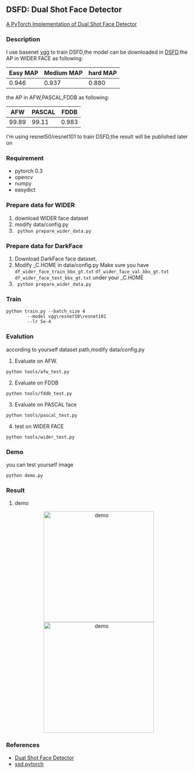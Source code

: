 ## DSFD: Dual Shot Face Detector ##
[A PyTorch Implementation of Dual Shot Face Detector](https://arxiv.org/abs/1810.10220?utm_source=feedburner&utm_medium=feed&utm_campaign=Feed%3A+arxiv%2FQSXk+%28ExcitingAds%21+cs+updates+on+arXiv.org%29)

### Description
I use basenet [vgg](https://pan.baidu.com/s/1Q-YqoxJyqvln6KTcIck1tQ) to train DSFD,the model can be downloaded in [DSFD](https://pan.baidu.com/s/17cpDHEwYVxWmOIPqUy5zCQ).the AP in WIDER FACE as following:  

| Easy MAP | Medium MAP	|  hard MAP |
| ---------|------------| --------- |
|	0.946  |    0.937   |  0.880    | 
 
the AP in AFW,PASCAL,FDDB as following:

| 	AFW     |   PASCAL	|   FDDB   |
| --------- |-----------| ---------|
|	99.89   |    99.11  |  0.983   |
 
I'm using resnet50/resnet101 to train DSFD,the result will be published later on 
### Requirement
* pytorch 0.3 
* opencv 
* numpy 
* easydict

### Prepare data for WIDER

1. download WIDER face dataset
2. modify data/config.py 
3. ``` python prepare_wider_data.py```

### Prepare data for  DarkFace
1. Download DarkFace face dataset. 
2. Modify _C.HOME in data/config.py
   Make sure you have 
   `df_wider_face_train_bbx_gt.txt`
   `df_wider_face_val_bbx_gt.txt`
   `df_wider_face_test_bbx_gt.txt`
   under your _C.HOME
3. ``` python prepare_wider_data.py```

### Train 
``` 
python train.py --batch_size 4 
		--model vgg\resnet50\resnet101 
		--lr 5e-4
``` 

### Evalution
according to yourself dataset path,modify data/config.py 
1. Evaluate on AFW.
```
python tools/afw_test.py
```
2. Evaluate on FDDB 
```
python tools/fddb_test.py
```
3. Evaluate on PASCAL  face 
``` 
python tools/pascal_test.py
```
4. test on WIDER FACE 
```
python tools/wider_test.py
```
### Demo 
you can test yourself image
```
python demo.py
```

### Result
1. demo
<div align="center">
<img src="https://github.com/yxlijun/DSFD.pytorch/blob/master/tmp/0_Parade_marchingband_1_488.jpg" height="300px" alt="demo" >
<img src="https://github.com/yxlijun/DSFD.pytorch/blob/master/tmp/0_Parade_marchingband_1_20.jpg" height="300px" alt="demo" >
</div>


### References
* [Dual Shot Face Detector](https://arxiv.org/abs/1810.10220?utm_source=feedburner&utm_medium=feed&utm_campaign=Feed%3A+arxiv%2FQSXk+%28ExcitingAds%21+cs+updates+on+arXiv.org%29)
* [ssd.pytorch](https://github.com/amdegroot/ssd.pytorch)
